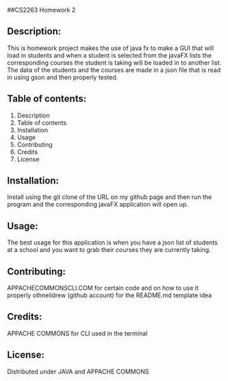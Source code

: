 ##CS2263 Homework 2

## Description:
This is homework project makes the use of java fx to make a GUI that will load in students and when a student is selected from the javaFX lists the corresponding courses the student is taking will be loaded in to another list. The data of the students and the courses are made in a json file that is read in using gson and then properly tested.
## Table of contents:
1) Description
2) Table of contents
3) Installation
4) Usage
5) Contributing
6) Credits
7) License
## Installation: 
Install using the git clone of the URL on my github page and then run the program and the corresponding javaFX application will open up. 
## Usage:
The best usage for this application is when you have a json list of students at a school and you want to grab their courses they are currently taking.
## Contributing:
APPACHECOMMONSCLI.COM for certain code and on how to use it properly
othneildrew (github account) for the README.md template idea
## Credits:
APPACHE COMMONS for CLI used in the terminal
## License:  
Distributed under JAVA and APPACHE COMMONS

